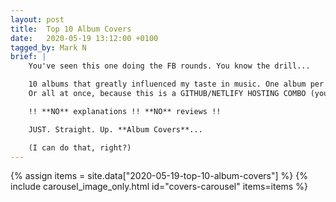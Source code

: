 ```yaml
---
layout: post
title:  Top 10 Album Covers
date:   2020-05-19 13:12:00 +0100
tagged_by: Mark N
brief: |
    You've seen this one doing the FB rounds. You know the drill...

    10 albums that greatly influenced my taste in music. One album per day for ten consecutive days.
    Or all at once, because this is a GITHUB/NETLIFY HOSTING COMBO (you don't own us Zuckerberg).

    !! **NO** explanations !! **NO** reviews !!

    JUST. Straight. Up. **Album Covers**...

    (I can do that, right?)
---
```

{% assign items = site.data["2020-05-19-top-10-album-covers"] %}
{% include carousel_image_only.html id="covers-carousel" items=items %}
